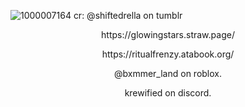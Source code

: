 ![1000007164](https://github.com/user-attachments/assets/80db56ec-b073-4858-a6d8-d1d7b66a6751)
cr: @shiftedrella on tumblr




<p align="center">
https://glowingstars.straw.page/
</p>
<p align="center">
https://ritualfrenzy.atabook.org/
</p>

<p align="center">
@bxmmer_land on roblox.
</p>
<p align="center">
krewified on discord.
</p>


